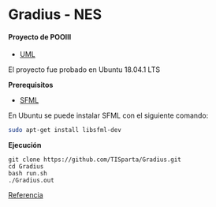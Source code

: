 # Gradius - NES

#### Proyecto de POOIII

- [UML](https://github.com/TISparta/Gradius/blob/master/uml_final.jpg)

El proyecto fue probado en Ubuntu 18.04.1 LTS

**Prerequisitos**
- [SFML](https://www.sfml-dev.org/)

En Ubuntu se puede instalar SFML con el siguiente comando:
```bash
sudo apt-get install libsfml-dev
```

**Ejecución**
```
git clone https://github.com/TISparta/Gradius.git
cd Gradius
bash run.sh
./Gradius.out
```

[Referencia](https://www.youtube.com/watch?v=bUPWWuI2EY4)
